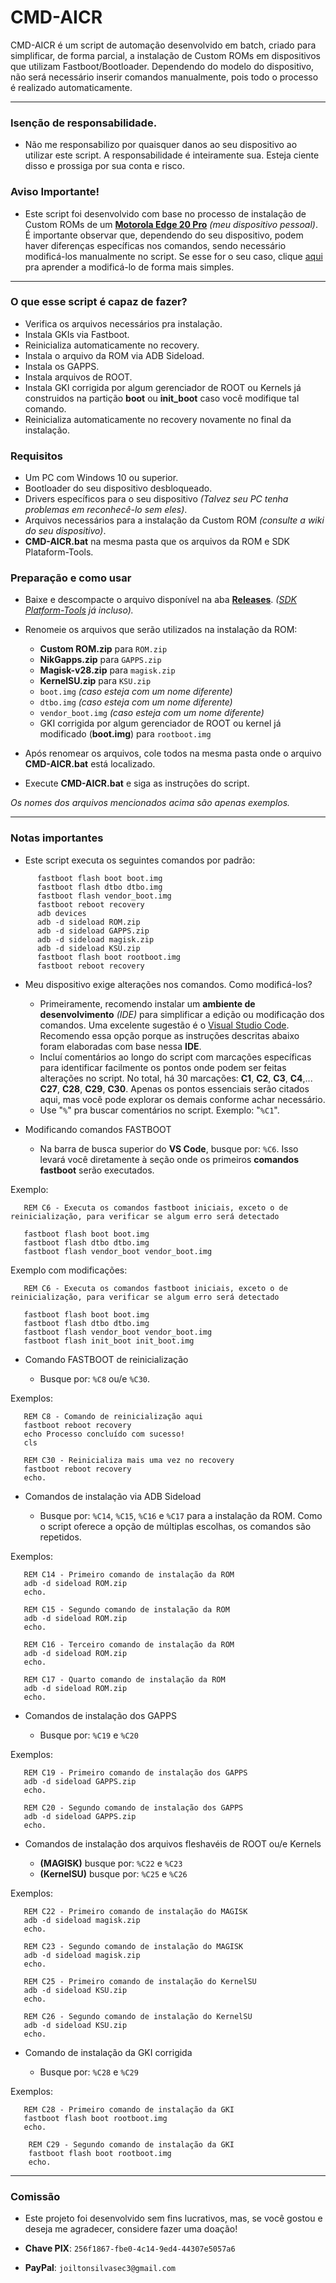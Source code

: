 # CMD-AICR
CMD-AICR é um script de automação desenvolvido em batch, criado para simplificar, de forma parcial, a instalação de Custom ROMs em dispositivos que utilizam Fastboot/Bootloader. Dependendo do modelo do dispositivo, não será necessário inserir comandos manualmente, pois todo o processo é realizado automaticamente.

---

### Isenção de responsabilidade. 

- Não me responsabilizo por quaisquer danos ao seu dispositivo ao utilizar este script. A responsabilidade é inteiramente sua. Esteja ciente disso e prossiga por sua conta e risco.

### Aviso Importante! 

- Este script foi desenvolvido com base no processo de instalação de Custom ROMs de um [**Motorola Edge 20 Pro**](https://wiki.lineageos.org/devices/pstar/install/#) _(meu dispositivo pessoal)_. É importante observar que, dependendo do seu dispositivo, podem haver diferenças específicas nos comandos, sendo necessário modificá-los manualmente no script. Se esse for o seu caso, clique [aqui](#notas-importantes) pra aprender a modificá-lo de forma mais simples.

---

### O que esse script é capaz de fazer? 

   - Verifica os arquivos necessários pra instalação.
   - Instala GKIs via Fastboot.
   - Reinicializa automaticamente no recovery.
   - Instala o arquivo da ROM via ADB Sideload.
   - Instala os GAPPS.
   - Instala arquivos de ROOT.
   - Instala GKI corrigida por algum gerenciador de ROOT ou Kernels já construidos na partição **boot** ou **init_boot** caso você modifique tal comando.
   - Reinicializa automaticamente no recovery novamente no final da instalação.

### Requisitos

- Um PC com Windows 10 ou superior.
- Bootloader do seu dispositivo desbloqueado.
- Drivers específicos para o seu dispositivo _(Talvez seu PC tenha problemas em reconhecê-lo sem eles)_.
- Arquivos necessários para a instalação da Custom ROM _(consulte a wiki do seu dispositivo)_.
- **CMD-AICR.bat** na mesma pasta que os arquivos da ROM e SDK Plataform-Tools.

### Preparação e como usar

- Baixe e descompacte o arquivo disponível na aba [**Releases**](https://github.com/B9R7M/CMD-AICR/releases). _([SDK Platform-Tools](https://developer.android.com/tools/releases/platform-tools?hl=pt-br) já incluso)._
- Renomeie os arquivos que serão utilizados na instalação da ROM:

    - **Custom ROM.zip** para `ROM.zip`
    - **NikGapps.zip** para `GAPPS.zip`
    - **Magisk-v28.zip** para `magisk.zip`
    - **KernelSU.zip** para `KSU.zip`
    - `boot.img` _(caso esteja com um nome diferente)_
    - `dtbo.img` _(caso esteja com um nome diferente)_
    - `vendor_boot.img` _(caso esteja com um nome diferente)_
    - GKI corrigida por algum gerenciador de ROOT ou kernel já modificado (**boot.img**) para `rootboot.img`

- Após renomear os arquivos, cole todos na mesma pasta onde o arquivo **CMD-AICR.bat** está localizado.

- Execute **CMD-AICR.bat** e siga as instruções do script.

_Os nomes dos arquivos mencionados acima são apenas exemplos._

---

### Notas importantes

- Este script executa os seguintes comandos por padrão: 

 ```
       fastboot flash boot boot.img
       fastboot flash dtbo dtbo.img
       fastboot flash vendor_boot.img
       fastboot reboot recovery
       adb devices
       adb -d sideload ROM.zip
       adb -d sideload GAPPS.zip
       adb -d sideload magisk.zip
       adb -d sideload KSU.zip
       fastboot flash boot rootboot.img
       fastboot reboot recovery
```

- Meu dispositivo exige alterações nos comandos. Como modificá-los?

    - Primeiramente, recomendo instalar um **ambiente de desenvolvimento** _(IDE)_ para simplificar a edição ou modificação dos comandos. Uma excelente sugestão é o [Visual Studio Code](https://code.visualstudio.com/download). Recomendo essa opção porque as instruções descritas abaixo foram elaboradas com base nessa **IDE**.
    - Incluí comentários ao longo do script com marcações específicas para identificar facilmente os pontos onde podem ser feitas alterações no script. No total, há 30 marcações: **C1**, **C2**, **C3**, **C4**,... **C27**, **C28**, **C29**, **C30**. Apenas os pontos essenciais serão citados aqui, mas você pode explorar os demais conforme achar necessário.
     - Use "`%`" pra buscar comentários no script. Exemplo: "`%C1`".

- Modificando comandos FASTBOOT

    - Na barra de busca superior do **VS Code**, busque por: `%C6`. Isso levará você diretamente à seção onde os primeiros **comandos fastboot** serão executados.


Exemplo:

```Batch
   REM C6 - Executa os comandos fastboot iniciais, exceto o de reinicialização, para verificar se algum erro será detectado

   fastboot flash boot boot.img
   fastboot flash dtbo dtbo.img
   fastboot flash vendor_boot vendor_boot.img

```


Exemplo com modificações:

```Batch
   REM C6 - Executa os comandos fastboot iniciais, exceto o de reinicialização, para verificar se algum erro será detectado

   fastboot flash boot boot.img
   fastboot flash dtbo dtbo.img
   fastboot flash vendor_boot vendor_boot.img
   fastboot flash init_boot init_boot.img

```


- Comando FASTBOOT de reinicialização 

     - Busque por: `%C8` ou/e `%C30`.


Exemplos:

```Batch
   REM C8 - Comando de reinicialização aqui
   fastboot reboot recovery
   echo Processo concluído com sucesso!
   cls

```
```Batch
   REM C30 - Reinicializa mais uma vez no recovery
   fastboot reboot recovery
   echo.

```


- Comandos de instalação via ADB Sideload

     - Busque por: `%C14`, `%C15`, `%C16` e `%C17` para a instalação da ROM. Como o script oferece a opção de múltiplas escolhas, os comandos são repetidos.


Exemplos:

```Batch
   REM C14 - Primeiro comando de instalação da ROM
   adb -d sideload ROM.zip
   echo.

```
```Batch
   REM C15 - Segundo comando de instalação da ROM
   adb -d sideload ROM.zip
   echo.

```
```Batch
   REM C16 - Terceiro comando de instalação da ROM
   adb -d sideload ROM.zip
   echo.

```
```Batch
   REM C17 - Quarto comando de instalação da ROM
   adb -d sideload ROM.zip
   echo.

```


- Comandos de instalação dos GAPPS

     - Busque por: `%C19` e `%C20`


Exemplos:

```Batch
   REM C19 - Primeiro comando de instalação dos GAPPS
   adb -d sideload GAPPS.zip
   echo.

```
```Batch
   REM C20 - Segundo comando de instalação dos GAPPS
   adb -d sideload GAPPS.zip
   echo.

```

 - Comandos de instalação dos arquivos fleshavéis de ROOT ou/e Kernels

     - **(MAGISK)** busque por: `%C22` e `%C23`
     - **(KernelSU)** busque por: `%C25` e `%C26`


Exemplos:

```Batch
   REM C22 - Primeiro comando de instalação do MAGISK
   adb -d sideload magisk.zip
   echo.

```
```Batch
   REM C23 - Segundo comando de instalação do MAGISK 
   adb -d sideload magisk.zip
   echo.

```
```Batch
   REM C25 - Primeiro comando de instalação do KernelSU
   adb -d sideload KSU.zip
   echo.

```
```Batch
   REM C26 - Segundo comando de instalação do KernelSU
   adb -d sideload KSU.zip
   echo.

```

- Comando de instalação da GKI corrigida

     - Busque por: `%C28` e `%C29`


Exemplos:

```Batch
   REM C28 - Primeiro comando de instalação da GKI
   fastboot flash boot rootboot.img
   echo.

```
```Batch
    REM C29 - Segundo comando de instalação da GKI
    fastboot flash boot rootboot.img
    echo.

```


---


### Comissão

- Este projeto foi desenvolvido sem fins lucrativos, mas, se você gostou e deseja me agradecer, considere fazer uma doação!

- **Chave PIX**: `256f1867-fbe0-4c14-9ed4-44307e5057a6`
- **PayPal**: `joiltonsilvasec3@gmail.com`
